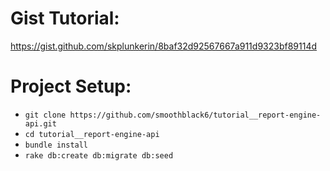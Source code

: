 # Gist Tutorial:

https://gist.github.com/skplunkerin/8baf32d92567667a911d9323bf89114d

# Project Setup:
- `git clone https://github.com/smoothblack6/tutorial__report-engine-api.git`
- `cd tutorial__report-engine-api`
- `bundle install`
- `rake db:create db:migrate db:seed`
